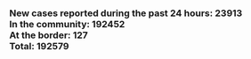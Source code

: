 ### New cases reported during the past 24 hours: 23913<br/>In the community: 192452<br/>At the border: 127<br/>Total: 192579